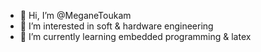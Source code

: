 - 👋 Hi, I’m @MeganeToukam
- 👀 I’m interested in soft & hardware engineering
- 🌱 I’m currently learning embedded programming & latex

<!---
megs0208/megs0208 is a ✨ special ✨ repository because its `README.md` (this file) appears on your GitHub profile.
You can click the Preview link to take a look at your changes.
--->
